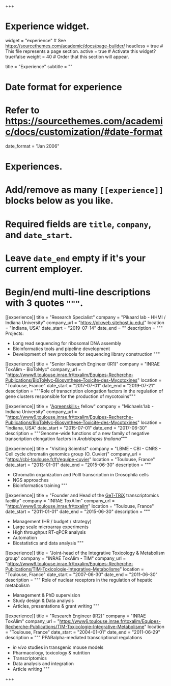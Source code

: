 +++
# Experience widget.
widget = "experience"  # See https://sourcethemes.com/academic/docs/page-builder/
headless = true  # This file represents a page section.
active = true  # Activate this widget? true/false
weight = 40  # Order that this section will appear.

title = "Experience"
subtitle = ""

# Date format for experience
#   Refer to https://sourcethemes.com/academic/docs/customization/#date-format
date_format = "Jan 2006"

# Experiences.
#   Add/remove as many `[[experience]]` blocks below as you like.
#   Required fields are `title`, `company`, and `date_start`.
#   Leave `date_end` empty if it's your current employer.
#   Begin/end multi-line descriptions with 3 quotes `"""`.
[[experience]]
  title = "Research Specialist"
  company = "Pikaard lab - HHMI / Indiana University"
  company_url = "https://pikweb.sitehost.iu.edu/"
  location = "Indiana, USA"
  date_start = "2019-07-14"
  date_end = ""
  description = """
  Projects:
  
  * Long read sequencing for ribosomal DNA assembly
  * Bioinformatics tools and pipeline development
  * Development of new protocols for sequencing library construction
  """

[[experience]]
  title = "Senior Research Engineer (IR1)"
  company = "INRAE ToxAlim - BioToMyc"
  company_url = "https://www6.toulouse.inrae.fr/toxalim/Equipes-Recherche-Publications/BioToMyc-Biosynthese-Toxicite-des-Mycotoxines"
  location = "Toulouse, France"
  date_start = "2017-07-01"
  date_end = "2019-07-21"
  description = """Role of transcription elongation factors in the regulation of gene clusters responsible for the production of mycotoxins"""

[[experience]]
  title = "[Agreenskills+](https://www.agreenskills.eu/) fellow"
  company = "Michaels'lab - Indiana University"
  company_url = "https://www6.toulouse.inrae.fr/toxalim/Equipes-Recherche-Publications/BioToMyc-Biosynthese-Toxicite-des-Mycotoxines"
  location = "Indiana, USA"
  date_start = "2015-07-01"
  date_end = "2017-06-30"
  description = """Genome-wide functions of a new family of negative transcription elongation factors in _Arabidopsis thaliana_"""

[[experience]]
  title = "Visiting Scientist"
  company = "LBME - CBI - CNRS - Cell cycle chromatin genomics group (O. Cuvier)"
  company_url = "https://cbi-toulouse.fr/fr/equipe-cuvier"
  location = "Toulouse, France"
  date_start = "2013-01-01"
  date_end = "2015-06-30"
  description = """
  * Chromatin organization and PolII transcription in Drosophila cells
  * NGS approaches
  * Bioinformatics training
  """

[[experience]]
  title = "Founder and Head of the [GeT-TRiX](https://www6.toulouse.inrae.fr/toxalim/Plateformes-Technologiques/E23-TRiX) transcriptomics facility"
  company = "INRAE ToxAlim"
  company_url = "https://www6.toulouse.inrae.fr/toxalim"
  location = "Toulouse, France"
  date_start = "2011-01-01"
  date_end = "2015-06-30"
  description = """
  * Management (HR / budget / strategy)
  * Large scale microarray experiments
  * High throughput RT-qPCR analysis 
  * Automation
  * Biostatistics and data analysis
  """

[[experience]]
  title = "Joint-head of the Integrative Toxicology & Metabolism group"
  company = "INRAE ToxAlim - TIM"
  company_url = "https://www6.toulouse.inrae.fr/toxalim/Equipes-Recherche-Publications/TIM-Toxicologie-Integrative-Metabolisme"
  location = "Toulouse, France"
  date_start = "2007-06-30"
  date_end = "2011-06-30"
  description = """
  Role of nuclear receptors in the regulation of hepatic metabolism

  * Management & PhD supervision
  * Study design & Data analysis
  * Articles, presentations & grant writing
  """

[[experience]]
  title = "Research Engineer (IR2)"
  company = "INRAE ToxAlim"
  company_url = "https://www6.toulouse.inrae.fr/toxalim/Equipes-Recherche-Publications/TIM-Toxicologie-Integrative-Metabolisme"
  location = "Toulouse, France"
  date_start = "2004-01-01"
  date_end = "2011-06-29"
  description = """
  PPARalpha-mediated transcriptional regulations

  * _in vivo_ studies in transgenic mouse models
  * Pharmacology, toxicology & nutrition
  * Transcriptomics
  * Data analysis and integration
  * Article writing
  """

+++
